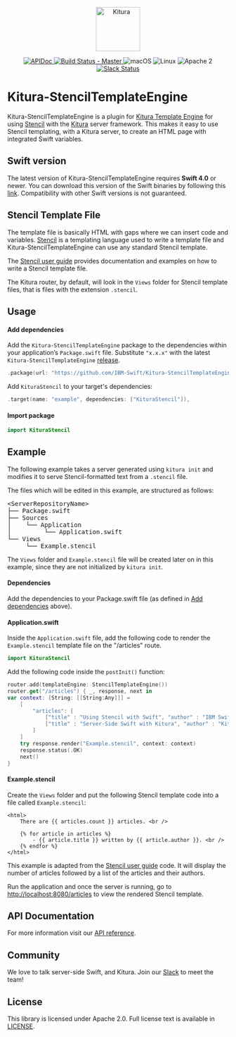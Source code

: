 <p align="center">
<a href="http://kitura.io/">
<img src="https://raw.githubusercontent.com/IBM-Swift/Kitura/master/Sources/Kitura/resources/kitura-bird.svg?sanitize=true" height="100" alt="Kitura">
</a>
</p>


<p align="center">
    <a href="https://ibm-swift.github.io/Kitura-StencilTemplateEngine/index.html">
    <img src="https://img.shields.io/badge/apidoc-KituraStencilTemplateEngine-1FBCE4.svg?style=flat" alt="APIDoc">
    </a>
    <a href="https://travis-ci.org/IBM-Swift/Kitura-StencilTemplateEngine">
    <img src="https://travis-ci.org/IBM-Swift/Kitura-StencilTemplateEngine.svg?branch=master" alt="Build Status - Master">
    </a>
    <img src="https://img.shields.io/badge/os-macOS-green.svg?style=flat" alt="macOS">
    <img src="https://img.shields.io/badge/os-linux-green.svg?style=flat" alt="Linux">
    <img src="https://img.shields.io/badge/license-Apache2-blue.svg?style=flat" alt="Apache 2">
    <a href="http://swift-at-ibm-slack.mybluemix.net/">
    <img src="http://swift-at-ibm-slack.mybluemix.net/badge.svg" alt="Slack Status">
    </a>
</p>

# Kitura-StencilTemplateEngine

Kitura-StencilTemplateEngine is a plugin for [Kitura Template Engine](https://github.com/IBM-Swift/Kitura-TemplateEngine.git) for using [Stencil](https://github.com/kylef/Stencil) with the [Kitura](https://github.com/IBM-Swift/Kitura) server framework. This makes it easy to use Stencil templating, with a Kitura server, to create an HTML page with integrated Swift variables.

## Swift version
The latest version of Kitura-StencilTemplateEngine requires **Swift 4.0** or newer. You can download this version of the Swift binaries by following this [link](https://swift.org/download/). Compatibility with other Swift versions is not guaranteed.

## Stencil Template File
The template file is basically HTML with gaps where we can insert code and variables. [Stencil](https://github.com/kylef/Stencil) is a templating language used to write a template file and Kitura-StencilTemplateEngine can use any standard Stencil template.

The [Stencil user guide](https://stencil.fuller.li/en/latest/) provides documentation and examples on how to write a Stencil template file.

The Kitura router, by default, will look in the `Views` folder for Stencil template files, that is files with the extension `.stencil`.

## Usage

#### Add dependencies

Add the `Kitura-StencilTemplateEngine` package to the dependencies within your application’s `Package.swift` file. Substitute `"x.x.x"` with the latest `Kitura-StencilTemplateEngine` [release](https://github.com/IBM-Swift/Kitura-StencilTemplateEngine/releases).

```swift
.package(url: "https://github.com/IBM-Swift/Kitura-StencilTemplateEngine.git", from: "x.x.x")
```

Add `KituraStencil` to your target's dependencies:

```swift
.target(name: "example", dependencies: ["KituraStencil"]),
```

#### Import package

```swift
import KituraStencil
```

## Example
The following example takes a server generated using `kitura init` and modifies it to serve Stencil-formatted text from a `.stencil` file.

The files which will be edited in this example, are structured as follows:

<pre>
&lt;ServerRepositoryName&gt;
├── Package.swift
├── Sources
│    └── Application
│         └── Application.swift
└── Views
     └── Example.stencil
</pre>

The `Views` folder and `Example.stencil` file will be created later on in this example, since they are not initialized by `kitura init`.

#### Dependencies

Add the dependencies to your Package.swift file (as defined in [Add dependencies](#add_dependencies) above).

#### Application.swift
Inside the `Application.swift` file, add the following code to render the `Example.stencil` template file on the "/articles" route.

```swift
import KituraStencil
```

Add the following code inside the `postInit()` function:

```swift
router.add(templateEngine: StencilTemplateEngine())
router.get("/articles") { _, response, next in
var context: [String: [[String:Any]]] =
    [
        "articles": [
            ["title" : "Using Stencil with Swift", "author" : "IBM Swift"],
            ["title" : "Server-Side Swift with Kitura", "author" : "Kitura"],
        ]
    ]
    try response.render("Example.stencil", context: context)
    response.status(.OK)
    next()
}
```

#### Example.stencil
Create the `Views` folder and put the following Stencil template code into a file called `Example.stencil`:

```
<html>
    There are {{ articles.count }} articles. <br />

    {% for article in articles %}
        - {{ article.title }} written by {{ article.author }}. <br />
    {% endfor %}
</html>
```
This example is adapted from the [Stencil user guide](https://stencil.fuller.li/en/latest/) code. It will display the number of articles followed by a list of the articles and their authors.

Run the application and once the server is running, go to [http://localhost:8080/articles](http://localhost:8080/articles) to view the rendered Stencil template.

## API Documentation
For more information visit our [API reference](https://ibm-swift.github.io/Kitura-StencilTemplateEngine/index.html).

## Community

We love to talk server-side Swift, and Kitura. Join our [Slack](http://swift-at-ibm-slack.mybluemix.net/) to meet the team!

## License
This library is licensed under Apache 2.0. Full license text is available in [LICENSE](https://github.com/IBM-Swift/Kitura-StencilTemplateEngine/blob/master/LICENSE.txt).
